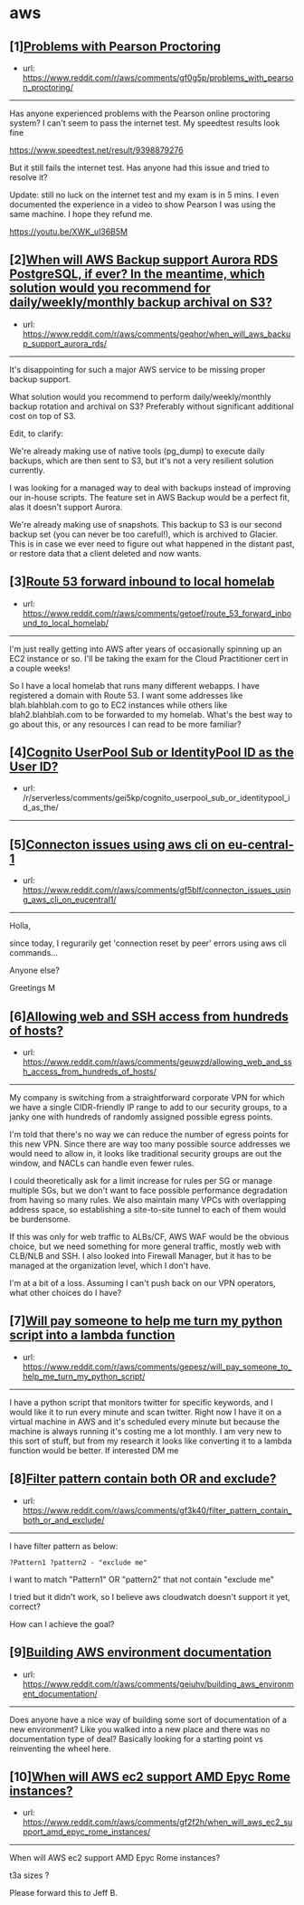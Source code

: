 # aws
## [1][Problems with Pearson Proctoring](https://www.reddit.com/r/aws/comments/gf0g5p/problems_with_pearson_proctoring/)
- url: https://www.reddit.com/r/aws/comments/gf0g5p/problems_with_pearson_proctoring/
---
Has anyone experienced problems with the Pearson online proctoring system? I can't seem to pass the internet test. My speedtest results look fine

https://www.speedtest.net/result/9398879276

But it still fails the internet test. Has anyone had this issue and tried to resolve it?

Update: still no luck on the internet test and my exam is in 5 mins. I even documented the experience in a video to show Pearson I was using the same machine. I hope they refund me. 

https://youtu.be/XWK_ul36B5M
## [2][When will AWS Backup support Aurora RDS PostgreSQL, if ever? In the meantime, which solution would you recommend for daily/weekly/monthly backup archival on S3?](https://www.reddit.com/r/aws/comments/geqhor/when_will_aws_backup_support_aurora_rds/)
- url: https://www.reddit.com/r/aws/comments/geqhor/when_will_aws_backup_support_aurora_rds/
---
It's disappointing for such a major AWS service to be missing proper backup support.

What solution would you recommend to perform daily/weekly/monthly backup rotation and archival on S3? Preferably without significant additional cost on top of S3.

Edit, to clarify:

We're already making use of native tools (pg_dump) to execute daily backups, which are then sent to S3, but it's not a very resilient solution currently.


I was looking for a managed way to deal with backups instead of improving our in-house scripts. The feature set in AWS Backup would be a perfect fit, alas it doesn't support Aurora.


We're already making use of snapshots. This backup to S3 is our second backup set (you can never be too careful!), which is archived to Glacier. This is in case we ever need to figure out what happened in the distant past, or restore data that a client deleted and now wants.
## [3][Route 53 forward inbound to local homelab](https://www.reddit.com/r/aws/comments/getoef/route_53_forward_inbound_to_local_homelab/)
- url: https://www.reddit.com/r/aws/comments/getoef/route_53_forward_inbound_to_local_homelab/
---
I'm just really getting into AWS after years of occasionally spinning up an EC2 instance or so. I'll be taking the exam for the Cloud Practitioner cert in a couple weeks!

So I have a local homelab that runs many different webapps. I have registered a domain with Route 53. I want some addresses like blah.blahblah.com to go to EC2 instances while others like blah2.blahblah.com to be forwarded to my homelab. What's the best way to go about this, or any resources I can read to be more familiar?
## [4][Cognito UserPool Sub or IdentityPool ID as the User ID?](https://www.reddit.com/r/aws/comments/gf660d/cognito_userpool_sub_or_identitypool_id_as_the/)
- url: /r/serverless/comments/gei5kp/cognito_userpool_sub_or_identitypool_id_as_the/
---

## [5][Connecton issues using aws cli on eu-central-1](https://www.reddit.com/r/aws/comments/gf5blf/connecton_issues_using_aws_cli_on_eucentral1/)
- url: https://www.reddit.com/r/aws/comments/gf5blf/connecton_issues_using_aws_cli_on_eucentral1/
---
Holla,

since today, I regurarily get 'connection reset by peer' errors using aws cli commands...

Anyone else?

Greetings
M
## [6][Allowing web and SSH access from hundreds of hosts?](https://www.reddit.com/r/aws/comments/geuwzd/allowing_web_and_ssh_access_from_hundreds_of_hosts/)
- url: https://www.reddit.com/r/aws/comments/geuwzd/allowing_web_and_ssh_access_from_hundreds_of_hosts/
---
My company is switching from a straightforward corporate VPN for which we have a single CIDR-friendly IP range to add to our security groups, to a janky one with hundreds of randomly assigned possible egress points.

I'm told that there's no way we can reduce the number of egress points for this new VPN. Since there are way too many possible source addresses we would need to allow in, it looks like traditional security groups are out the window, and NACLs can handle even fewer rules.

I could theoretically ask for a limit increase for rules per SG or manage multiple SGs, but we don't want to face possible performance degradation from having so many rules. We also maintain many VPCs with overlapping address space, so establishing a site-to-site tunnel to each of them would be burdensome.

If this was only for web traffic to ALBs/CF, AWS WAF would be the obvious choice, but we need something for more general traffic, mostly web with CLB/NLB and SSH. I also looked into Firewall Manager, but it has to be managed at the organization level, which I don't have.

I'm at a bit of a loss. Assuming I can't push back on our VPN operators, what other choices do I have?
## [7][Will pay someone to help me turn my python script into a lambda function](https://www.reddit.com/r/aws/comments/gepesz/will_pay_someone_to_help_me_turn_my_python_script/)
- url: https://www.reddit.com/r/aws/comments/gepesz/will_pay_someone_to_help_me_turn_my_python_script/
---
I have a python script that monitors twitter for specific keywords, and I would like it to run every minute and scan twitter. Right now I have it on a virtual machine in AWS and it's scheduled every minute but because the machine is always running it's costing me a lot monthly. I am very new to this sort of stuff, but from my research it looks like converting it to a lambda function would be better. If interested DM me
## [8][Filter pattern contain both OR and exclude?](https://www.reddit.com/r/aws/comments/gf3k40/filter_pattern_contain_both_or_and_exclude/)
- url: https://www.reddit.com/r/aws/comments/gf3k40/filter_pattern_contain_both_or_and_exclude/
---
I have filter pattern as below:

    ?Pattern1 ?pattern2 - "exclude me"

I want to match "Pattern1" OR "pattern2" that not contain "exclude me"

I tried but it didn't work, so I believe aws cloudwatch doesn't support it yet, correct?

How can I achieve the goal?
## [9][Building AWS environment documentation](https://www.reddit.com/r/aws/comments/geiuhv/building_aws_environment_documentation/)
- url: https://www.reddit.com/r/aws/comments/geiuhv/building_aws_environment_documentation/
---
Does anyone have a nice way of building some sort of documentation of a new environment? Like you walked into a new place and there was no documentation type of deal? Basically looking for a starting point vs reinventing the wheel here.
## [10][When will AWS ec2 support AMD Epyc Rome instances?](https://www.reddit.com/r/aws/comments/gf2f2h/when_will_aws_ec2_support_amd_epyc_rome_instances/)
- url: https://www.reddit.com/r/aws/comments/gf2f2h/when_will_aws_ec2_support_amd_epyc_rome_instances/
---
When will AWS ec2 support AMD Epyc Rome instances?

t3a sizes ?

Please forward this to Jeff B.
